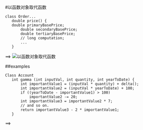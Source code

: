 #以函数对象取代函数
```$xslt
class Order...
   double price() {
   double primaryBasePrice;
       double secondaryBasePrice;
       double tertiaryBasePrice;
       // long computation;
       ...
   }
```
==>
![以函数对象取代函数](https://img.imgdb.cn/item/6017b5ef3ffa7d37b3cd4f39.gif)

##examples
```$xslt
Class Account
   int gamma (int inputVal, int quantity, int yearToDate) {
       int importantValue1 = (inputVal * quantity) + delta();
       int importantValue2 = (inputVal * yearToDate) + 100;
       if ((yearToDate - importantValue1) > 100)
           importantValue2 -= 20;
       int importantValue3 = importantValue2 * 7;
       // and so on.
       return importantValue3 - 2 * importantValue1;
   }
```
==>







































